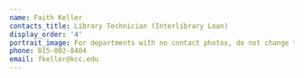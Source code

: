 ```yaml
---
name: Faith Keller
contacts_title: Library Technician (Interlibrary Loan)
display_order: '4'
portrait_image: For departments with no contact photos, do not change this field.
phone: 815-802-8404
email: fkeller@kcc.edu
---
```

